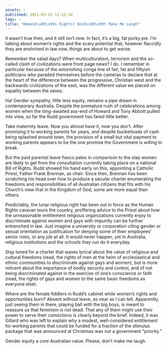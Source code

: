 ```yaml
---
assets: ~
published: 2011-03-23 12:12:14
tags: ~
title: "Womenâ\x80\x99s Rights? Donâ\x80\x99t Make Me Laugh"
---
```

It wasn’t true then, and it still isn’t now. In fact, it’s a big, fat
porky pie. I’m talking about women’s rights and the scary potential
that, however flaccidly they are enshrined in law now, things are about
to get worse.

Remember the salad days? When multiculturalism, terrorism and the
so-called clash of civilizations were front page news? I do. I remember
in particular because of the astonishing conga line of fair, fat and
fiftyish politicians who paraded themselves before the cameras to
declare that at the heart of the difference between the progressive,
Christian west and the backwards civilizations of the east, was the
different value we placed on equality between the sexes.

Ha! Gender sympathy, little less equity, remains a pipe dream in
contemporary Australia. Despite the premature rush of celebrations among
women when the long-awaited ass-end of Howard and Tony Abbott pulled
into view, so far the Rudd government has fared little better.

Take maternity leave. Now you almost have it, now you don’t. After
promising it to working parents for years, and despite bucketloads of
cash being splashed around town, the provision of a small but vital
payment to working parents appears to be the one promise the Government
is willing to break.

But the paid parental leave fiasco pales in comparison to the slap women
are likely to get from the consultation currently taking place on a
national Bill of Rights. Rudd showed his hand early on this, appointing
a Catholic Priest, Father Frank Brennan, as chair. Since then, Brennan
has been scratching his head over how to produce a secular charter
enumerating the freedoms and responsibilities of all Australian citizens
that fits with his Church’s view that in the Kingdom of God, some are
more equal than others.

Predictably, the lunar religious right has been out in force as the
Human Rights caravan tours the country, proffering advice to the Priest
about how the unreasonable entitlement religious organizations currently
enjoy to discriminate against women and gays with impunity can be
further entrenched in law. Just imagine a university or corporation
citing gender or sexual orientation as justification for denying some of
their employees’ senior roles, or any job at all. It would never happen,
yet in Australia, religious institutions and the schools they run do it
everyday.

Stay tuned for a charter that waxes lyrical about the value of religious
and cultural freedoms (read, the rights of men at the helm of
ecclesiastical and ethnic communities to discriminate against gays and
women), but is more reticent about the importance of bodily security and
control, and of not being discriminated against in the exercise of one’s
conscience or faith (read, the rights of gays and women to the same
basic freedoms as everyone else).

Where are the female fiddlers in Rudd’s cabinet while women’s rights and
opportunities burn? Absent without leave, as near as I can tell.
Apparently, just seeing them in there, playing ball with the big boys,
is meant to reassure us that feminism is not dead. That any of them
might use their power to serve their convictions is clearly beyond the
brief. Indeed, it was Gillard who was left to explain why a modest,
well-considered entitlement for working parents that could be funded for
a fraction of the stimulus package that was announced at Christmas was
not a government “priority.”

Gender equity a core Australian value. Please, don’t make me laugh.